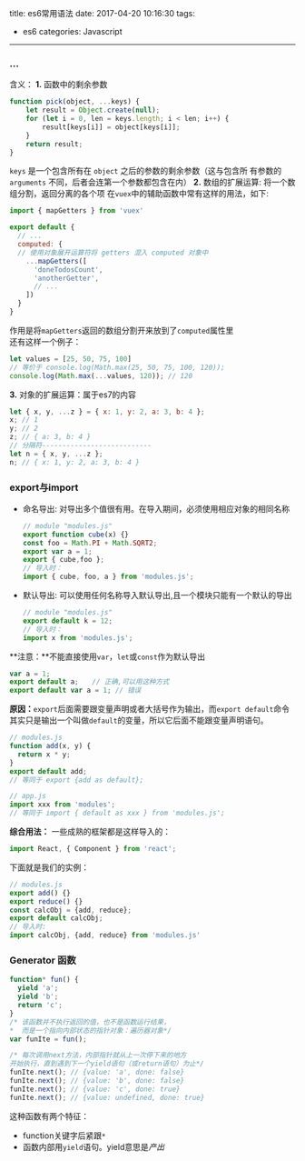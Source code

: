 title: es6常用语法
date: 2017-04-20 10:16:30
tags: 
- es6
categories: Javascript
---

### ...
含义：
**1.** 函数中的剩余参数
``` js
function pick(object, ...keys) {
    let result = Object.create(null);
    for (let i = 0, len = keys.length; i < len; i++) {
        result[keys[i]] = object[keys[i]];
    }
    return result;
}
```
`keys`  是一个包含所有在  `object`  之后的参数的剩余参数（这与包含所
有参数的  `arguments`  不同，后者会连第一个参数都包含在内）
**2.** 数组的扩展运算: 将一个数组分割，返回分离的各个项
在`vuex`中的辅助函数中常有这样的用法，如下:
``` js
import { mapGetters } from 'vuex'

export default {
  // ...
  computed: {
  // 使用对象展开运算符将 getters 混入 computed 对象中
    ...mapGetters([
      'doneTodosCount',
      'anotherGetter',
      // ...
    ])
  }
}
```
作用是将`mapGetters`返回的数组分割开来放到了`computed`属性里  
还有这样一个例子：
``` js
let values = [25, 50, 75, 100]
// 等价于 console.log(Math.max(25, 50, 75, 100, 120));
console.log(Math.max(...values, 120)); // 120
```
**3.** 对象的扩展运算：属于es7的内容
``` js
let { x, y, ...z } = { x: 1, y: 2, a: 3, b: 4 };
x; // 1
y; // 2
z; // { a: 3, b: 4 }
// 分隔符---------------------------
let n = { x, y, ...z };
n; // { x: 1, y: 2, a: 3, b: 4 }
```
<!-- more -->

### export与import
- 命名导出: 对导出多个值很有用。在导入期间，必须使用相应对象的相同名称
    ``` js
    // module "modules.js"
    export function cube(x) {}
    const foo = Math.PI + Math.SQRT2;
    export var a = 1;
    export { cube,foo };
    // 导入时：
    import { cube, foo, a } from 'modules.js';
    ```
- 默认导出: 可以使用任何名称导入默认导出,且一个模块只能有一个默认的导出
    ``` js
    // module "modules.js"
    export default k = 12;
    // 导入时：
    import x from 'modules.js';
    ```
    
**注意：**不能直接使用`var`，`let`或`const`作为默认导出
``` js
var a = 1;
export default a;　　// 正确,可以用这种方式
export default var a = 1; // 错误
```
**原因：**`export`后面需要跟变量声明或者大括号作为输出，而`export default`命令其实只是输出一个叫做`default`的变量，所以它后面不能跟变量声明语句。
``` js
// modules.js
function add(x, y) {
  return x * y;
}
export default add;
// 等同于 export {add as default};

// app.js
import xxx from 'modules';
// 等同于 import { default as xxx } from 'modules.js';
```

**综合用法：**
一些成熟的框架都是这样导入的：
```  js
import React, { Component } from 'react';
```
下面就是我们的实例：
``` js
// modules.js
export add() {}
export reduce() {}
const calcObj = {add, reduce};
export default calcObj;
// 导入时:
import calcObj, {add, reduce} from 'modules.js'
```

### Generator  函数
``` js
function* fun() {
  yield 'a';
  yield 'b';
  return 'c';
}
/* 该函数并不执行返回的值，也不是函数运行结果，
*  而是一个指向内部状态的指针对象：遍历器对象*/
var funIte = fun(); 

/* 每次调用next方法，内部指针就从上一次停下来的地方
开始执行，直到遇到下一个yield语句（或return语句）为止*/
funIte.next(); // {value: 'a', done: false}
funIte.next(); // {value: 'b', done: false}
funIte.next(); // {value: 'c', done: true}
funIte.next(); // {value: undefined, done: true}
```
这种函数有两个特征：
- function关键字后紧跟`*`
- 函数内部用`yield`语句。yield意思是*产出*